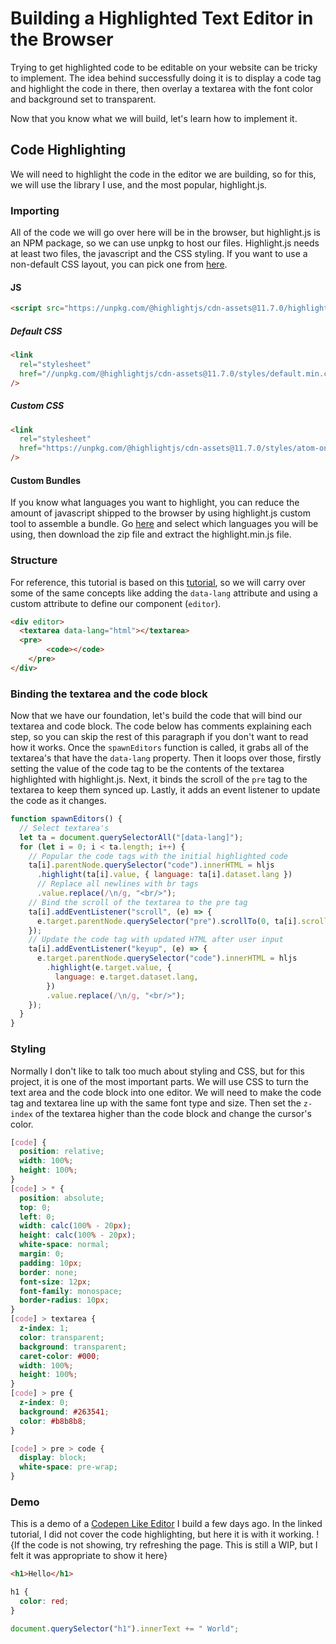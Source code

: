 # Building a Highlighted Text Editor in the Browser

Trying to get highlighted code to be editable on your website can be tricky to implement. The idea behind successfully doing it is to display a code tag and highlight the code in there, then overlay a textarea with the font color and background set to transparent.

Now that you know what we will build, let's learn how to implement it.

## Code Highlighting

We will need to highlight the code in the editor we are building, so for this, we will use the library I use, and the most popular, highlight.js.

### Importing

All of the code we will go over here will be in the browser, but highlight.js is an NPM package, so we can use unpkg to host our files. Highlight.js needs at least two files, the javascript and the CSS styling. If you want to use a non-default CSS layout, you can pick one from [here](https://highlightjs.org/static/demo/ "Demo").

#### JS

```html
<script src="https://unpkg.com/@highlightjs/cdn-assets@11.7.0/highlight.min.js"></script>
```

##### Default CSS

```html
<link
  rel="stylesheet"
  href="//unpkg.com/@highlightjs/cdn-assets@11.7.0/styles/default.min.css"
/>
```

##### Custom CSS

```html
<link
  rel="stylesheet"
  href="https://unpkg.com/@highlightjs/cdn-assets@11.7.0/styles/atom-one-dark.min.css"
/>
```

#### Custom Bundles

If you know what languages you want to highlight, you can reduce the amount of javascript shipped to the browser by using highlight.js custom tool to assemble a bundle. Go [here](https://highlightjs.org/download/ "Custom Bundle Generator") and select which languages you will be using, then download the zip file and extract the highlight.min.js file.

### Structure

For reference, this tutorial is based on this [tutorial](https://decode.sh/building-a-code-pen-type-editor-from-scratch), so we will carry over some of the same concepts like adding the `data-lang` attribute and using a custom attribute to define our component (`editor`).

```html
<div editor>
  <textarea data-lang="html"></textarea>
  <pre>
		<code></code>
	</pre>
</div>
```

### Binding the textarea and the code block

Now that we have our foundation, let's build the code that will bind our textarea and code block. The code below has comments explaining each step, so you can skip the rest of this paragraph if you don't want to read how it works. Once the `spawnEditors` function is called, it grabs all of the textarea's that have the `data-lang` property. Then it loops over those, firstly setting the value of the code tag to be the contents of the textarea highlighted with highlight.js. Next, it binds the scroll of the `pre` tag to the textarea to keep them synced up. Lastly, it adds an event listener to update the code as it changes.

```javascript
function spawnEditors() {
  // Select textarea's
  let ta = document.querySelectorAll("[data-lang]");
  for (let i = 0; i < ta.length; i++) {
    // Popular the code tags with the initial highlighted code
    ta[i].parentNode.querySelector("code").innerHTML = hljs
      .highlight(ta[i].value, { language: ta[i].dataset.lang })
      // Replace all newlines with br tags
      .value.replace(/\n/g, "<br/>");
    // Bind the scroll of the textarea to the pre tag
    ta[i].addEventListener("scroll", (e) => {
      e.target.parentNode.querySelector("pre").scrollTo(0, ta[i].scrollTop);
    });
    // Update the code tag with updated HTML after user input
    ta[i].addEventListener("keyup", (e) => {
      e.target.parentNode.querySelector("code").innerHTML = hljs
        .highlight(e.target.value, {
          language: e.target.dataset.lang,
        })
        .value.replace(/\n/g, "<br/>");
    });
  }
}
```

### Styling

Normally I don't like to talk too much about styling and CSS, but for this project, it is one of the most important parts. We will use CSS to turn the text area and the code block into one editor. We will need to make the code tag and textarea line up with the same font type and size. Then set the `z-index` of the textarea higher than the code block and change the cursor's color.

```css
[code] {
  position: relative;
  width: 100%;
  height: 100%;
}
[code] > * {
  position: absolute;
  top: 0;
  left: 0;
  width: calc(100% - 20px);
  height: calc(100% - 20px);
  white-space: normal;
  margin: 0;
  padding: 10px;
  border: none;
  font-size: 12px;
  font-family: monospace;
  border-radius: 10px;
}
[code] > textarea {
  z-index: 1;
  color: transparent;
  background: transparent;
  caret-color: #000;
  width: 100%;
  height: 100%;
}
[code] > pre {
  z-index: 0;
  background: #263541;
  color: #b8b8b8;
}

[code] > pre > code {
  display: block;
  white-space: pre-wrap;
}
```

### Demo

This is a demo of a [Codepen Like Editor](https://decode.sh/building-a-code-pen-type-editor-from-scratch "Previous Tutorial") I build a few days ago. In the linked tutorial, I did not cover the code highlighting, but here it is with it working. !{If the code is not showing, try refreshing the page. This is still a WIP, but I felt it was appropriate to show it here}

<div editor>

```html
<h1>Hello</h1>
```

```css
h1 {
  color: red;
}
```

```javascript
document.querySelector("h1").innerText += " World";
```

</div>
<script src="/plugins/codepen.js"></script>
